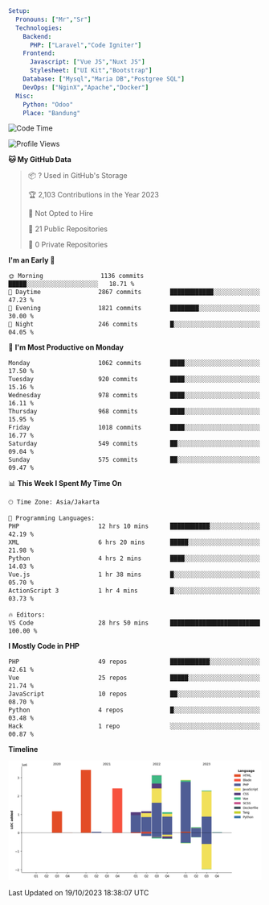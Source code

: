```yaml
Setup:
  Pronouns: ["Mr","Sr"]
  Technologies:
    Backend:
      PHP: ["Laravel","Code Igniter"]
    Frontend:
      Javascript: ["Vue JS","Nuxt JS"]
      Stylesheet: ["UI Kit","Bootstrap"]
    Database: ["Mysql","Maria DB","Postgree SQL"]
    DevOps: ["NginX","Apache","Docker"]
  Misc:
    Python: "Odoo"
    Place: "Bandung"
```

<!--START_SECTION:waka-->
![Code Time](http://img.shields.io/badge/Code%20Time-757%20hrs%2050%20mins-blue)

![Profile Views](http://img.shields.io/badge/Profile%20Views-5-blue)

**🐱 My GitHub Data** 

> 📦 ? Used in GitHub's Storage 
 > 
> 🏆 2,103 Contributions in the Year 2023
 > 
> 🚫 Not Opted to Hire
 > 
> 📜 21 Public Repositories 
 > 
> 🔑 0 Private Repositories 
 > 
**I'm an Early 🐤** 

```text
🌞 Morning                1136 commits        █████░░░░░░░░░░░░░░░░░░░░   18.71 % 
🌆 Daytime                2867 commits        ████████████░░░░░░░░░░░░░   47.23 % 
🌃 Evening                1821 commits        ████████░░░░░░░░░░░░░░░░░   30.00 % 
🌙 Night                  246 commits         █░░░░░░░░░░░░░░░░░░░░░░░░   04.05 % 
```
📅 **I'm Most Productive on Monday** 

```text
Monday                   1062 commits        ████░░░░░░░░░░░░░░░░░░░░░   17.50 % 
Tuesday                  920 commits         ████░░░░░░░░░░░░░░░░░░░░░   15.16 % 
Wednesday                978 commits         ████░░░░░░░░░░░░░░░░░░░░░   16.11 % 
Thursday                 968 commits         ████░░░░░░░░░░░░░░░░░░░░░   15.95 % 
Friday                   1018 commits        ████░░░░░░░░░░░░░░░░░░░░░   16.77 % 
Saturday                 549 commits         ██░░░░░░░░░░░░░░░░░░░░░░░   09.04 % 
Sunday                   575 commits         ██░░░░░░░░░░░░░░░░░░░░░░░   09.47 % 
```


📊 **This Week I Spent My Time On** 

```text
🕑︎ Time Zone: Asia/Jakarta

💬 Programming Languages: 
PHP                      12 hrs 10 mins      ███████████░░░░░░░░░░░░░░   42.19 % 
XML                      6 hrs 20 mins       █████░░░░░░░░░░░░░░░░░░░░   21.98 % 
Python                   4 hrs 2 mins        ████░░░░░░░░░░░░░░░░░░░░░   14.03 % 
Vue.js                   1 hr 38 mins        █░░░░░░░░░░░░░░░░░░░░░░░░   05.70 % 
ActionScript 3           1 hr 4 mins         █░░░░░░░░░░░░░░░░░░░░░░░░   03.73 % 

🔥 Editors: 
VS Code                  28 hrs 50 mins      █████████████████████████   100.00 % 
```

**I Mostly Code in PHP** 

```text
PHP                      49 repos            ███████████░░░░░░░░░░░░░░   42.61 % 
Vue                      25 repos            █████░░░░░░░░░░░░░░░░░░░░   21.74 % 
JavaScript               10 repos            ██░░░░░░░░░░░░░░░░░░░░░░░   08.70 % 
Python                   4 repos             █░░░░░░░░░░░░░░░░░░░░░░░░   03.48 % 
Hack                     1 repo              ░░░░░░░░░░░░░░░░░░░░░░░░░   00.87 % 
```



**Timeline**

![Lines of Code chart](https://raw.githubusercontent.com/vheins/vheins/main/assets/bar_graph.png)


 Last Updated on 19/10/2023 18:38:07 UTC
<!--END_SECTION:waka-->
